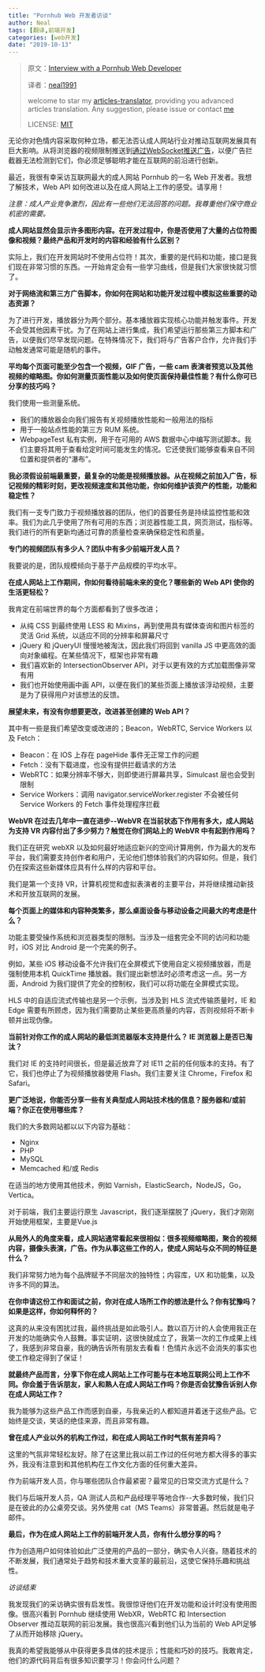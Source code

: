 ```yaml
---
title: "Pornhub Web 开发者访谈"
author: Neal
tags: [翻译,前端开发]
categories: [web开发]
date: "2019-10-13"
---
```


>原文：[Interview with a Pornhub Web Developer](https://davidwalsh.name/pornhub-interview)
>
>译者：[neal1991](https://github.com/neal1991)
>
>welcome to star my [articles-translator](https://github.com/neal1991/articles-translator/), providing you advanced articles translation. Any suggestion, please issue or contact [me](mailto:bing@stu.ecnu.edu.cn)
>
>LICENSE: [MIT](https://opensource.org/licenses/MIT)

无论你对色情内容采取何种立场，都无法否认成人网站行业对推动互联网发展具有巨大影响。从将浏览器的视频限制推送到[通过WebSocket推送广告](https://medium.com/thebugreport/pornhub-bypasses-ad-blockers-with-websockets-cedab35a8323)，以便广告拦截器无法检测到它们，你必须足够聪明才能在互联网的前沿进行创新。

最近，我很有幸采访互联网最大的成人网站 Pornhub 的一名 Web 开发者。我想了解技术，Web API 如何改进以及在成人网站上工作的感受。请享用！

*注意：成人产业竞争激烈，因此有一些他们无法回答的问题。我尊重他们保守商业机密的需要。*

**成人网站显然会显示许多图形内容。在开发过程中，你是否使用了大量的占位符图像和视频？最终产品和开发时的内容和经验有什么区别？**

实际上，我们在开发网站时不使用占位符！其次，重要的是代码和功能，接口是我们现在非常习惯的东西。一开始肯定会有一些学习曲线，但是我们大家很快就习惯了。

**对于网络流和第三方广告脚本，你如何在网站和功能开发过程中模拟这些重要的动态资源？**

为了进行开发，播放器分为两个部分。基本播放器实现核心功能并触发事件。开发不会受其他因素干扰。为了在网站上进行集成，我们希望运行那些第三方脚本和广告，以便我们尽早发现问题。在特殊情况下，我们将与广告客户合作，允许我们手动触发通常可能是随机的事件。

**平均每个页面可能至少包含一个视频，GIF 广告，一些 cam 表演者预览以及其他视频的缩略图。你如何测量页面性能以及如何使页面保持最佳性能？有什么你可已分享的技巧吗？**

我们使用一些测量系统。

* 我们的播放器会向我们报告有关视频播放性能和一般用法的指标
* 用于一般站点性能的第三方 RUM 系统。
* WebpageTest 私有实例，用于在可用的 AWS 数据中心中编写测试脚本。我们主要将其用于查看给定时间可能发生的情况。它还使我们能够查看来自不同位置和提供者的“瀑布”。

**我必须假设前端最重要，最复杂的功能是视频播放器。从在视频之前加入广告，标记视频的精彩时刻，更改视频速度和其他功能，你如何维护该资产的性能，功能和稳定性？**

我们有一支专门致力于视频播放器的团队，他们的首要任务是持续监控性能和效率。我们为此几乎使用了所有可用的东西；浏览器性能工具，网页测试，指标等。我们进行的所有更新均通过可靠的质量检查来确保稳定性和质量。

**专门的视频团队有多少人？团队中有多少前端开发人员？**

我要说的是，团队规模倾向于基于产品规模的平均水平。

**在成人网站上工作期间，你如何看待前端未来的变化？哪些新的 Web API 使你的生活更轻松？**

我肯定在前端世界的每个方面都看到了很多改进；

* 从纯 CSS 到最终使用 LESS 和 Mixins，再到使用具有媒体查询和图片标签的灵活 Grid 系统，以适应不同的分辨率和屏幕尺寸
* jQuery 和 jQueryUI 慢慢地被淘汰，因此我们将回到 vanilla JS 中更高效的面向对象编程。在某些情况下，框架也非常有趣
* 我们喜欢新的 IntersectionObserver API，对于以更有效的方式加载图像非常有用
* 我们也开始使用画中画 API，以便在我们的某些页面上播放该浮动视频，主要是为了获得用户对该想法的反馈。

**展望未来，有没有你想要更改，改进甚至创建的 Web API？**


其中有一些是我们希望改变或改进的；Beacon，WebRTC, Service Workers 以及 Fetch：

* Beacon：在 IOS 上存在 pageHide 事件无正常工作的问题
* Fetch：没有下载进度，也没有提供拦截请求的方法
* WebRTC：如果分辨率不够大，则即使进行屏幕共享，Simulcast 层也会受到限制
* Service Workers：调用 navigator.serviceWorker.register 不会被任何 Service Workers 的 Fetch 事件处理程序拦截

**WebVR 在过去几年中一直在进步--WebVR 在当前状态下作用有多大，成人网站为支持 VR 内容付出了多少努力？触觉在你们网站上的 WebVR 中有起到作用吗？**

我们正在研究 webXR 以及如何最好地适应新兴的空间计算用例，作为最大的发布平台，我们需要支持创作者和用户，无论他们想体验我们的内容如何。但是，我们仍在探索这些新媒体应具有什么样的内容和平台。

我们是第一个支持 VR，计算机视觉和虚拟表演者的主要平台，并将继续推动新技术和开放互联网的发展。

**每个页面上的媒体和内容种类繁多，那么桌面设备与移动设备之间最大的考虑是什么？**

功能主要受操作系统和浏览器类型的限制。当涉及一组套完全不同的访问和功能时，iOS 对比 Android 是一个完美的例子。

例如，某些 iOS 移动设备不允许我们在全屏模式下使用自定义视频播放器，而是强制使用本机 QuickTime 播放器。我们提出新想法时必须考虑这一点。另一方面，Android 为我们提供了完全的控制权，我们可以将功能在全屏模式实现。

HLS 中的自适应流式传输也是另一个示例，当涉及到 HLS 流式传输质量时，IE 和 Edge 需要有所顾虑，因为我们需要防止某些更高质量的内容，否则视频将不断卡顿并出现伪像。

**当前针对你工作的成人网站的最低浏览器版本支持是什么？ IE 浏览器上是否已淘汰？**

我们对 IE 的支持时间很长，但是最近放弃了对 IE11 之前的任何版本的支持。有了它，我们也停止了为视频播放器使用 Flash。我们主要关注 Chrome，Firefox 和 Safari。

**更广泛地说，你能否分享一些有关典型成人网站技术栈的信息？服务器和/或前端？你正在使用哪些库？**

我们的大多数网站都以以下内容为基础：

* Nginx
* PHP
* MySQL
* Memcached 和/或 Redis

在适当的地方使用其他技术，例如 Varnish，ElasticSearch，NodeJS，Go，Vertica。

对于前端，我们主要运行原生 Javascript，我们逐渐摆脱了 jQuery，我们才刚刚开始使用框架，主要是Vue.js

**从局外人的角度来看，成人网站通常看起来很相似：很多视频缩略图，聚合的视频内容，摄像头表演，广告。作为从事这些工作的人，使成人网站与众不同的特征是什么？**

我们非常努力地为每个品牌赋予不同层次的独特性；内容库，UX 和功能集，以及许多不同的算法。

**在你申请这份工作和面试之前，你对在成人场所工作的想法是什么？你有犹豫吗？如果是这样，你如何释怀的？**

这真的从来没有困扰过我，最终挑战是如此吸引人。数以百万计的人会使用我正在开发的功能确实令人鼓舞。事实证明，这很快就成立了，我第一次的工作成果上线了，我感到非常自豪，我的确告诉所有朋友去看看！色情片永远不会消失的事实也使工作稳定得到了保证！

**就最终产品而言，分享下你在成人网站上工作可能与在本地互联网公司上工作不同。你会羞于告诉朋友，家人和熟人在成人网站工作吗？你是否会犹豫告诉别人你在成人网站工作？**

我为能够为这些产品工作而感到自豪，与我亲近的人都知道并着迷于这些产品。它始终是交谈，笑话的绝佳来源，而且非常有趣。

**曾在成人产业以外的机构工作过，和在成人网站工作时气氛有差异吗？**

这里的气氛非常轻松友好。除了在这里比我以前工作过的任何地方都大得多的事实外，我没有注意到和其他机构在工作文化方面的任何重大差异。

作为前端开发人员，你与哪些团队合作最紧密？最常见的日常交流方式是什么？

我们与后端开发人员，QA 测试人员和产品经理平等地合作--大多数时候，我们只是在彼此的办公桌旁交谈。另外使用 cat（MS Teams）非常普遍。然后就是电子邮件。


**最后，作为在成人网站上工作的前端开发人员，你有什么想分享的吗？**

作为创造用户如何体验如此广泛使用的产品的一部分，确实令人兴奋。随着技术的不断发展，我们通常处于趋势和技术重大变革的最前沿，这使它保持乐趣和挑战性。

*访谈结束*

我发现我们的采访确实很有启发性。我很惊讶他们在开发功能和设计时没有使用图像。很高兴看到 Pornhub 继续使用 WebXR，WebRTC 和 Intersection Observer 推动互联网的前沿发展。我也很高兴看到他们认为当前的 Web API足够了从而开始移除 jQuery。

我真的希望我能够从中获得更多具体的技术提示；性能和巧妙的技巧。我敢肯定，他们的源代码背后有很多知识要学习！你会问什么问题？
